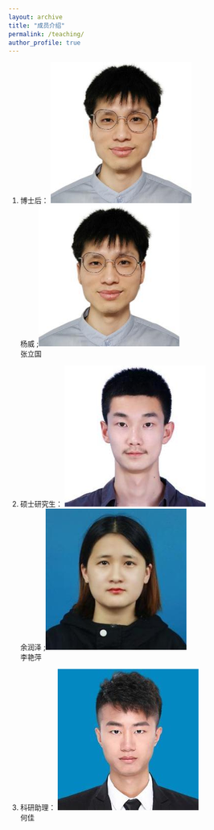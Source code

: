 ```yaml
---
layout: archive
title: "成员介绍"
permalink: /teaching/
author_profile: true
---
```

1. 博士后：
![yw.jpg](/images/yw.jpg)<br>杨威 ;![yw.jpg](/images/yw.jpg)<br>张立国

1. 硕士研究生：
![yrz](/images/yrz.jpg)<br>余润泽 ;![lyp.jpg](/images/lyp.jpg)<br>李艳萍

1. 科研助理：
 ![hj.jpg](/images/hj.jpg)<br>何佳
